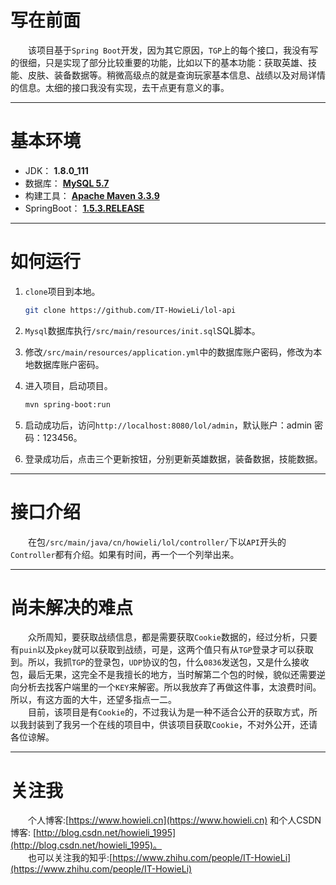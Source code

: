 # 写在前面
　　该项目基于`Spring Boot`开发，因为其它原因，`TGP`上的每个接口，我没有写的很细，只是实现了部分比较重要的功能，比如以下的基本功能：获取英雄、技能、皮肤、装备数据等。稍微高级点的就是查询玩家基本信息、战绩以及对局详情的信息。太细的接口我没有实现，去干点更有意义的事。
  
---

# 基本环境
- JDK： **1.8.0_111**
- 数据库： **[MySQL 5.7](https://www.mysql.com/)**
- 构建工具： **[Apache Maven 3.3.9](http://maven.apache.org/)**
- SpringBoot： **[1.5.3.RELEASE](http://projects.spring.io/spring-boot/)**

---

# 如何运行
1. `clone`项目到本地。

	``` bash
    git clone https://github.com/IT-HowieLi/lol-api
    ```

2. `Mysql`数据库执行`/src/main/resources/init.sql`SQL脚本。
3. 修改`/src/main/resources/application.yml`中的数据库账户密码，修改为本地数据库账户密码。
4. 进入项目，启动项目。

	``` bash
    mvn spring-boot:run
    ```

5. 启动成功后，访问`http://localhost:8080/lol/admin`，默认账户：admin 密码：123456。
6. 登录成功后，点击三个更新按钮，分别更新英雄数据，装备数据，技能数据。

---

# 接口介绍
　　在包`/src/main/java/cn/howieli/lol/controller/`下以`API`开头的`Controller`都有介绍。如果有时间，再一个一个列举出来。

---

# 尚未解决的难点
　　众所周知，要获取战绩信息，都是需要获取`Cookie`数据的，经过分析，只要有`puin`以及`pkey`就可以获取到战绩，可是，这两个值只有从`TGP`登录才可以获取到。所以，我抓`TGP`的登录包，`UDP`协议的包，什么`0836`发送包，又是什么接收包，最后无果，这完全不是我擅长的地方，当时解第二个包的时候，貌似还需要逆向分析去找客户端里的一个`KEY`来解密。所以我放弃了再做这件事，太浪费时间。所以，有这方面的大牛，还望多指点一二。  
　　目前，该项目是有`Cookie`的，不过我认为是一种不适合公开的获取方式，所以我封装到了我另一个在线的项目中，供该项目获取`Cookie`，不对外公开，还请各位谅解。

---

# 关注我
　　个人博客:[https://www.howieli.cn](https://www.howieli.cn) 和个人CSDN博客: [http://blog.csdn.net/howieli_1995](http://blog.csdn.net/howieli_1995)。  
　　也可以关注我的知乎:[https://www.zhihu.com/people/IT-HowieLi](https://www.zhihu.com/people/IT-HowieLi)